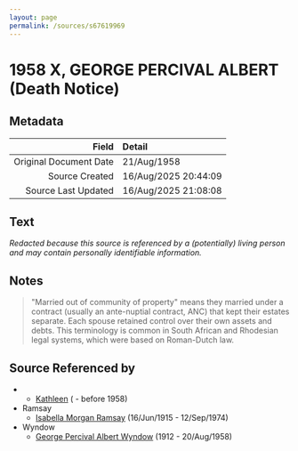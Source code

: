 ```yaml
---
layout: page
permalink: /sources/s67619969
---
```


# 1958 X, GEORGE PERCIVAL ALBERT (Death Notice)

## Metadata

Field | Detail
---:|:---
Original Document Date | 21/Aug/1958
Source Created | 16/Aug/2025 20:44:09
Source Last Updated | 16/Aug/2025 21:08:08

## Text

_Redacted because this source is referenced by a (potentially) living person and may contain personally identifiable information._

## Notes

> "Married out of community of property" means they married under a contract (usually an ante-nuptial contract, ANC) that kept their estates separate. Each spouse retained control over their own assets and debts. This terminology is common in South African and Rhodesian legal systems, which were based on Roman-Dutch law.
>


## Source Referenced by

* 
  * [Kathleen](../people/@37756528@-kathleen-b-d1958.md) ( - before 1958)
* Ramsay
  * [Isabella Morgan Ramsay](../people/@80504300@-isabella-morgan-ramsay-b1915-6-16-d1974-9-12.md) (16/Jun/1915 - 12/Sep/1974)
* Wyndow
  * [George Percival Albert Wyndow](../people/@6915792@-george-percival-albert-wyndow-b1912-d1958-8-20.md) (1912 - 20/Aug/1958)
